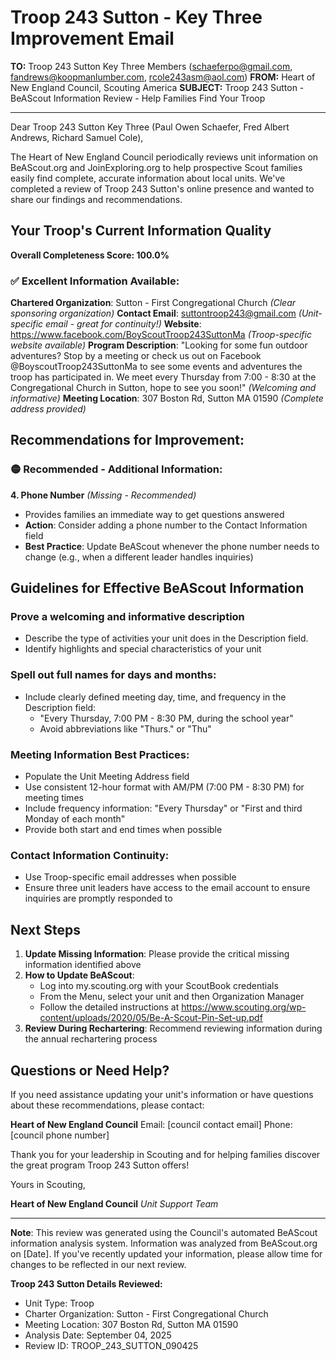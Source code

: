 # Troop 243 Sutton - Key Three Improvement Email

**TO:** Troop 243 Sutton Key Three Members (schaeferpo@gmail.com, fandrews@koopmanlumber.com, rcole243asm@aol.com)
**FROM:** Heart of New England Council, Scouting America
**SUBJECT:** Troop 243 Sutton - BeAScout Information Review - Help Families Find Your Troop

---

Dear Troop 243 Sutton Key Three (Paul Owen Schaefer, Fred Albert Andrews, Richard Samuel Cole),

The Heart of New England Council periodically reviews unit information on BeAScout.org and JoinExploring.org to help prospective Scout families easily find complete, accurate information about local units. We've completed a review of Troop 243 Sutton's online presence and wanted to share our findings and recommendations.

## Your Troop's Current Information Quality

**Overall Completeness Score: 100.0%**

### ✅ **Excellent Information Available:**
**Chartered Organization**: Sutton - First Congregational Church *(Clear sponsoring organization)*
**Contact Email**: suttontroop243@gmail.com *(Unit-specific email - great for continuity!)*
**Website**: https://www.facebook.com/BoyScoutTroop243SuttonMa *(Troop-specific website available)*
**Program Description**: "Looking for some fun outdoor adventures? Stop by a meeting or check us out on Facebook @BoyscoutTroop243SuttonMa to see some events and adventures the troop has participated in. We meet every Thursday from 7:00 - 8:30 at the Congregational Church in Sutton, hope to see you soon!" *(Welcoming and informative)*
**Meeting Location**: 307 Boston Rd, Sutton MA 01590 *(Complete address provided)*

## Recommendations for Improvement:

### 🟡 **Recommended - Additional Information:**

**4. Phone Number** *(Missing - Recommended)*
- Provides families an immediate way to get questions answered
- **Action**: Consider adding a phone number to the Contact Information field
- **Best Practice**: Update BeAScout whenever the phone number needs to change (e.g., when a different leader handles inquiries)

## Guidelines for Effective BeAScout Information

### **Prove a welcoming and informative description**
- Describe the type of activities your unit does in the Description field.
- Identify highlights and special characteristics of your unit

### **Spell out full names for days and months:**
- Include clearly defined meeting day, time, and frequency in the Description field:
  - "Every Thursday, 7:00 PM - 8:30 PM, during the school year"
  - Avoid abbreviations like "Thurs." or "Thu"

### **Meeting Information Best Practices:**
- Populate the Unit Meeting Address field
- Use consistent 12-hour format with AM/PM (7:00 PM - 8:30 PM) for meeting times
- Include frequency information: "Every Thursday" or "First and third Monday of each month"
- Provide both start and end times when possible

### **Contact Information Continuity:**
- Use Troop-specific email addresses when possible
- Ensure three unit leaders have access to the email account to ensure inquiries are promptly responded to

## Next Steps

1. **Update Missing Information**: Please provide the critical missing information identified above
2. **How to Update BeAScout**: 
   - Log into my.scouting.org with your ScoutBook credentials
   - From the Menu, select your unit and then Organization Manager
   - Follow the detailed instructions at
     https://www.scouting.org/wp-content/uploads/2020/05/Be-A-Scout-Pin-Set-up.pdf
3. **Review During Rechartering**: Recommend reviewing information during the annual rechartering process

## Questions or Need Help?

If you need assistance updating your unit's information or have questions about these recommendations, please contact:

**Heart of New England Council**
Email: [council contact email]
Phone: [council phone number]

Thank you for your leadership in Scouting and for helping families discover the great program Troop 243 Sutton offers!

Yours in Scouting,

**Heart of New England Council**
*Unit Support Team*

---

**Note**: This review was generated using the Council's automated BeAScout information analysis system. Information was analyzed from BeAScout.org on [Date]. If you've recently updated your information, please allow time for changes to be reflected in our next review.

**Troop 243 Sutton Details Reviewed:**
- Unit Type: Troop
- Charter Organization: Sutton - First Congregational Church
- Meeting Location: 307 Boston Rd, Sutton MA 01590
- Analysis Date: September 04, 2025
- Review ID: TROOP_243_SUTTON_090425